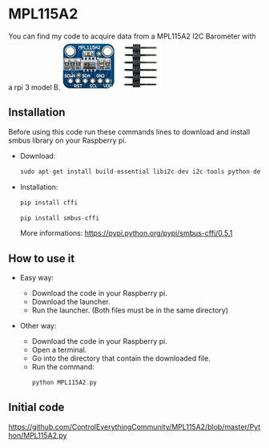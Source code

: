 # MPL115A2
You can find my code to acquire data from a MPL115A2 I2C Barometer with a rpi 3 model B.
![MPL115A2](MPL115A2.png)

## Installation
Before using this code run these commands lines to download and install smbus library on your Raspberry pi.
- Download: 
  ```cpp 
  sudo apt-get install build-essential libi2c-dev i2c-tools python-dev libffi-dev
  ```
- Installation: 
  ```cpp
  pip install cffi
  ```
  ```cpp
  pip install smbus-cffi
  ```
  More informations: 
  https://pypi.python.org/pypi/smbus-cffi/0.5.1

## How to use it
- Easy way: 
  - Download the code in your Raspberry pi.
  - Download the launcher.
  - Run the launcher. (Both files must be in the same directory)

- Other way:
  - Download the code in your Raspberry pi.
  - Open a terminal.
  - Go into the directory that contain the downloaded file.
  - Run the command: 
    ```cpp 
    python MPL115A2.py
    ```
    
## Initial code
https://github.com/ControlEverythingCommunity/MPL115A2/blob/master/Python/MPL115A2.py
